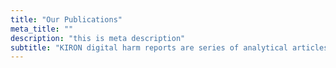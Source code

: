 ```yaml
---
title: "Our Publications"
meta_title: ""
description: "this is meta description"
subtitle: "KIRON digital harm ​reports are series of analytical articles based <br> on ​SecDev’s monitoring of digital harms in ​Bangladesh."
---
```

